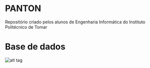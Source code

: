 # PANTON
Repositório criado pelos alunos de Engenharia Informática do Instituto Politécnico de Tomar

# Base de dados
![alt tag](https://github.com/CINFIPT/PANTON/blob/master/bd.jpg)
